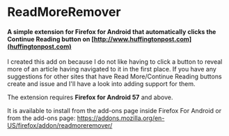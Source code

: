 # ReadMoreRemover

#### A simple extension for **Firefox for Android** that automatically clicks the Continue Reading button on [http://www.huffingtonpost.com](huffingtonpost.com)

I created this add on because I do not like having to click a button to reveal more of an article having navigated to it in the first place. If you have any suggestions for other sites that have Read More/Continue Reading buttons create and issue and I'll have a look into adding support for them.

The extension requires **Firefox for Android 57** and above.

It is available to install from the add-ons page inside Firefox For Android or from the add-ons page: https://addons.mozilla.org/en-US/firefox/addon/readmoreremover/